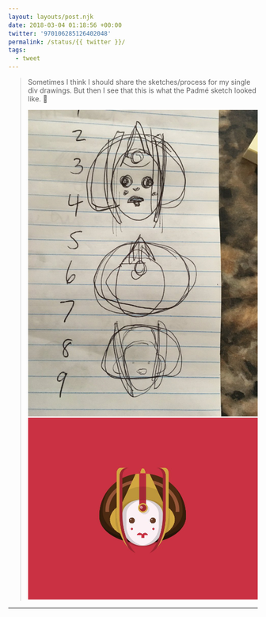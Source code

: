 ```yaml
---
layout: layouts/post.njk
date: 2018-03-04 01:18:56 +00:00
twitter: '970106285126402048'
permalink: /status/{{ twitter }}/
tags: 
  - tweet
---
```


> Sometimes I think I should share the sketches/process for my single div drawings. But then I see that this is what the Padmé sketch looked like. 🙈 
> 
> ![Three sketches of Padmé Amidala from Star Wars and, oh my gosh, they are very bad.](/img/970106285126402048-DXaCAI8VoAEzash.jpg)
> ![The final Padmé Amidala drawing which is much better.](/img/970106285126402048-DXaCHH9UMAAAEgT.jpg)

---
